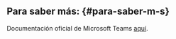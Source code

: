 ## Para saber más: {#para-saber-m-s}

Documentación oficial de Microsoft Teams [aquí](https://education.microsoft.com/es-es/course/879117cb/0).